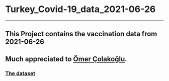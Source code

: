 # Turkey_Covid-19_data_2021-06-26
------
## This Project contains the vaccination data from 2021-06-26

## Much appreciated to [Ömer Çolakoğlu](https://www.kaggle.com/omercolakoglu).

### [The dataset](https://www.kaggle.com/omercolakoglu/turkey-covid-19-vaccination-data)



